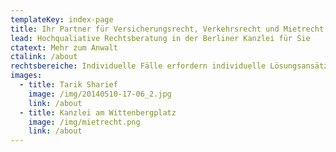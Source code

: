 ```yaml
---
templateKey: index-page
title: Ihr Partner für Versicherungsrecht, Verkehrsrecht und Mietrecht
lead: Hochqualiative Rechtsberatung in der Berliner Kanzlei für Sie
ctatext: Mehr zum Anwalt
ctalink: /about
rechtsbereiche: Individuelle Fälle erfordern individuelle Lösungsansätze
images:
  - title: Tarik Sharief
    image: /img/20140510-17-06_2.jpg
    link: /about
  - title: Kanzlei am Wittenbergplatz
    image: /img/mietrecht.png
    link: /about
---
```

